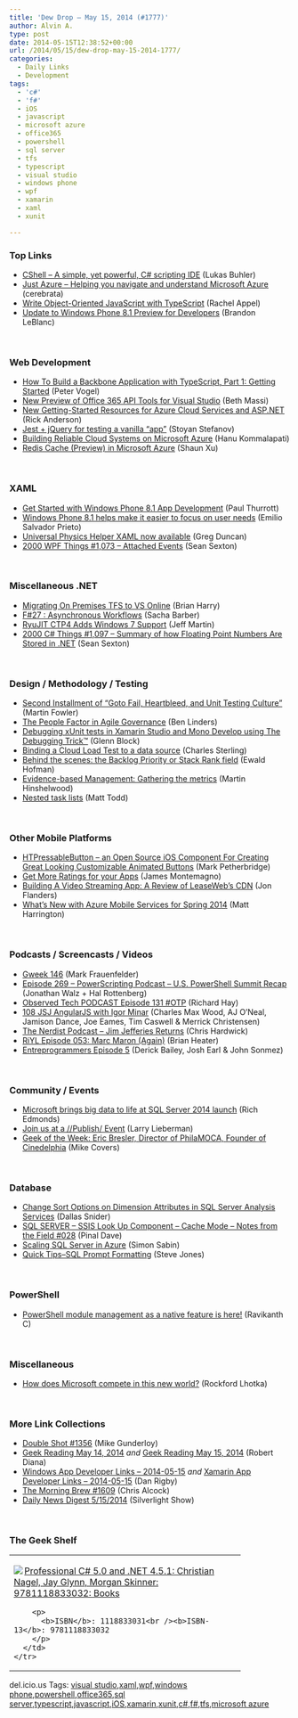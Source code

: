 ```yaml
---
title: 'Dew Drop – May 15, 2014 (#1777)'
author: Alvin A.
type: post
date: 2014-05-15T12:38:52+00:00
url: /2014/05/15/dew-drop-may-15-2014-1777/
categories:
  - Daily Links
  - Development
tags:
  - 'c#'
  - 'f#'
  - iOS
  - javascript
  - microsoft azure
  - office365
  - powershell
  - sql server
  - tfs
  - typescript
  - visual studio
  - windows phone
  - wpf
  - xamarin
  - xaml
  - xunit

---
```

### <a name="top"></a>Top Links

  * <a href="http://cshell.net/" target="_blank">CShell &#8211; A simple, yet powerful, C# scripting IDE</a> (Lukas Buhler)
  * <a href="http://justazure.com/" target="_blank">Just Azure &#8211; Helping you navigate and understand Microsoft Azure</a> (cerebrata)
  * <a href="http://rachelappel.com:80/write-object-oriented-javascript-with-typescript" target="_blank">Write Object-Oriented JavaScript with TypeScript</a> (Rachel Appel)
  * <a href="http://blogs.windows.com/windows_phone/b/windowsphone/archive/2014/05/14/update-to-windows-phone-8-1-preview-for-developers.aspx" target="_blank">Update to Windows Phone 8.1 Preview for Developers</a> (Brandon LeBlanc)

&nbsp;

### <a name="web"></a>Web Development

  * <a href="http://visualstudiomagazine.com/articles/2014/05/01/how-to-build-a-backbone-application-with-typescript-part-1.aspx" target="_blank">How To Build a Backbone Application with TypeScript, Part 1: Getting Started</a> (Peter Vogel)
  * <a href="http://blogs.msdn.com/b/bethmassi/archive/2014/05/14/new-preview-of-office-365-api-tools-for-visual-studio.aspx" target="_blank">New Preview of Office 365 API Tools for Visual Studio</a> (Beth Massi)
  * <a href="http://blogs.msdn.com/b/webdev/archive/2014/05/14/new-getting-started-resources-for-azure-cloud-services-and-asp-net.aspx" target="_blank">New Getting-Started Resources for Azure Cloud Services and ASP.NET</a> (Rick Anderson)
  * <a href="http://www.phpied.com/jest-jquery-testing-vanilla-app/" target="_blank">Jest + jQuery for testing a vanilla “app”</a> (Stoyan Stefanov)
  * <a href="http://blogs.msdn.com/b/hanuk/archive/2014/05/14/building-reliable-cloud-systems-on-windows-azure.aspx" target="_blank">Building Reliable Cloud Systems on Microsoft Azure</a> (Hanu Kommalapati)
  * <a href="http://feedproxy.google.com/~r/geekswithblogs/~3/bAZAMZEq0Tk/redis-cache-preview-in-microsoft-azure.aspx" target="_blank">Redis Cache (Preview) in Microsoft Azure</a> (Shaun Xu)

&nbsp;

### <a name="silverlight"></a>XAML

  * <a href="http://winsupersite.com/windows-phone/get-started-windows-phone-81-app-development" target="_blank">Get Started with Windows Phone 8.1 App Development</a> (Paul Thurrott)
  * <a href="http://blogs.windows.com/windows/b/buildingapps/archive/2014/05/14/windows-phone-8-1-helps-make-it-easier-to-focus-on-user-needs.aspx" target="_blank">Windows Phone 8.1 helps make it easier to focus on user needs</a> (Emilio Salvador Prieto)
  * <a href="http://channel9.msdn.com/coding4fun/blog/Universal-Physics-Helper-XAML-now-available" target="_blank">Universal Physics Helper XAML now available</a> (Greg Duncan)
  * <a href="http://wpf.2000things.com/2014/05/15/1073-attached-events/" target="_blank">2000 WPF Things #1,073 – Attached Events</a> (Sean Sexton)

&nbsp;

### <a name="dotnet"></a>Miscellaneous .NET

  * <a href="http://blogs.msdn.com/b/bharry/archive/2014/05/14/migrating-on-premises-tfs-to-vs-online.aspx" target="_blank">Migrating On Premises TFS to VS Online</a> (Brian Harry)
  * <a href="http://sachabarbs.wordpress.com/2014/05/14/f27-asynchronous-workflows/" target="_blank">F#27 : Asynchronous Workflows</a> (Sacha Barber)
  * <a href="http://www.infoq.com/news/2014/05/ryuJIT-CTP4?utm_campaign=infoq_content&utm_source=infoq&utm_medium=feed&utm_term=global" target="_blank">RyuJIT CTP4 Adds Windows 7 Support</a> (Jeff Martin)
  * <a href="http://csharp.2000things.com/2014/05/15/1097-summary-of-how-floating-point-numbers-are-stored-in-net/" target="_blank">2000 C# Things #1,097 – Summary of how Floating Point Numbers Are Stored in .NET</a> (Sean Sexton)

&nbsp;

### <a name="design"></a>Design / Methodology / Testing

  * <a href="http://martinfowler.com/articles/testing-culture.html#heartbleed" target="_blank">Second Installment of &#8220;Goto Fail, Heartbleed, and Unit Testing Culture&#8221;</a> (Martin Fowler)
  * <a href="http://www.infoq.com/news/2014/05/people-factor-agile-governance?utm_campaign=infoq_content&utm_source=infoq&utm_medium=feed&utm_term=global" target="_blank">The People Factor in Agile Governance</a> (Ben Linders)
  * <a href="http://feedproxy.google.com/~r/CodeBetter/~3/O_vvHClFe4M/" target="_blank">Debugging xUnit tests in Xamarin Studio and Mono Develop using The Debugging Trick™</a> (Glenn Block)
  * <a href="http://blogs.msdn.com/b/visualstudioalm/archive/2014/05/14/binding-a-cloud-load-test-to-a-data-source.aspx" target="_blank">Binding a Cloud Load Test to a data source</a> (Charles Sterling)
  * <a href="http://blogs.msdn.com/b/visualstudioalm/archive/2014/05/14/behind-the-scenes-the-backlog-priority-or-stack-rank-field.aspx" target="_blank">Behind the scenes: the Backlog Priority or Stack Rank field</a> (Ewald Hofman)
  * <a href="http://nakedalm.com/evidence-based-management-gathering-metrics/" target="_blank">Evidence-based Management: Gathering the metrics</a> (Martin Hinshelwood)
  * <a href="https://github.com/blog/1841-nested-task-lists" target="_blank">Nested task lists</a> (Matt Todd)

&nbsp;

### <a name="mobile"></a>Other Mobile Platforms

  * <a href="http://feedproxy.google.com/~r/iosdevblog/~3/FLvz9lTlYnk/" target="_blank">HTPressableButton – an Open Source iOS Component For Creating Great Looking Customizable Animated Buttons</a> (Mark Petherbridge)
  * <a href="http://blog.xamarin.com/get-more-ratings-for-your-ios-and-android-apps/" target="_blank">Get More Ratings for your Apps</a> (James Montemagno)
  * <a href="http://www.codeproject.com/Articles/773408/Building-A-Video-Streaming-App-A-Review-of-LeaseWe" target="_blank">Building A Video Streaming App: A Review of LeaseWeb’s CDN</a> (Jon Flanders)
  * <a href="http://blogs.msdn.com/b/matt-harrington/archive/2014/05/14/azure-mobile-services-spring-2014.aspx" target="_blank">What&#8217;s New with Azure Mobile Services for Spring 2014</a> (Matt Harrington)

&nbsp;

### <a name="podcasts"></a>Podcasts / Screencasts / Videos

  * <a href="http://gweek.libsyn.com/gweek-146" target="_blank">Gweek 146</a> (Mark Frauenfelder)
  * <a href="http://feedproxy.google.com/~r/Powerscripting/~3/gDUomnInp-A/episode-269-powerscripting-podcast-us-powershell-summit-recap" target="_blank">Episode 269 &#8211; PowerScripting Podcast &#8211; U.S. PowerShell Summit Recap</a> (Jonathan Walz + Hal Rottenberg)
  * <a href="http://www.windowsobserver.com/2014/05/14/observed-tech-podcast-episode-131-otp/" target="_blank">Observed Tech PODCAST Episode 131 #OTP</a> (Richard Hay)
  * <a href="http://javascriptjabber.com/108-jsj-angularjs-with-igor-minar/" target="_blank">108 JSJ AngularJS with Igor Minar</a> (Charles Max Wood, AJ O&#8217;Neal, Jamison Dance, Joe Eames, Tim Caswell & Merrick Christensen)
  * <a href="http://nerdist.libsyn.com/jim-jefferies-returns" target="_blank">The Nerdist Podcast &#8211; Jim Jefferies Returns</a> (Chris Hardwick)
  * <a href="http://riyl.podbean.com/e/episode-053-marc-maron-again/" target="_blank">RiYL Episode 053: Marc Maron (Again)</a> (Brian Heater)
  * <a href="https://www.signalleaf.com/podcasts/Entreprogrammers/53745642797e570200000075" target="_blank">Entreprogrammers Episode 5</a> (Derick Bailey, Josh Earl & John Sonmez)

&nbsp;

### <a name="events"></a>Community / Events

  * <a href="http://feedproxy.google.com/~r/wmexperts/~3/fbOfHRupzSE/story01.htm" target="_blank">Microsoft brings big data to life at SQL Server 2014 launch</a> (Rich Edmonds)
  * <a href="http://blogs.windows.com/windows/b/buildingapps/archive/2014/05/14/join-us-at-a-publish-event.aspx" target="_blank">Join us at a //Publish/ Event</a> (Larry Lieberman)
  * <a href="http://www.geekadelphia.com/2014/05/14/geek-of-the-week-eric-bresler-director-of-philamoca-founder-of-cinedelphia/" target="_blank">Geek of the Week: Eric Bresler, Director of PhilaMOCA, Founder of Cinedelphia</a> (Mike Covers)

&nbsp;

### <a name="sql"></a>Database

  * <a href="http://feedproxy.google.com/~r/MSSQLTips-LatestSqlServerTips/~3/HwN5aR7lNa4/tip.asp" target="_blank">Change Sort Options on Dimension Attributes in SQL Server Analysis Services</a> (Dallas Snider)
  * <a href="http://blog.sqlauthority.com/2014/05/15/sql-server-ssis-look-up-component-cache-mode-notes-from-the-field-028/" target="_blank">SQL SERVER – SSIS Look Up Component – Cache Mode – Notes from the Field #028</a> (Pinal Dave)
  * <a href="http://feedproxy.google.com/~r/SimonsSqlServerStuff/~3/uMc5ACx7UVQ/scaling-sql-server-in-azure.aspx" target="_blank">Scaling SQL Server in Azure</a> (Simon Sabin)
  * <a href="http://www.sqlservercentral.com/blogs/steve_jones/2014/05/14/quick-tipssql-prompt-formatting/" target="_blank">Quick Tips–SQL Prompt Formatting</a> (Steve Jones)

&nbsp;

### <a name="ps"></a>PowerShell

  * <a href="http://www.powershellmagazine.com/2014/05/14/powershell-module-management-as-a-native-feature-is-here/" target="_blank">PowerShell module management as a native feature is here!</a> (Ravikanth C)

&nbsp;

### <a name="misc"></a>Miscellaneous

  * <a href="http://www.lhotka.net/weblog/HowDoesMicrosoftCompeteInThisNewWorld.aspx" target="_blank">How does Microsoft compete in this new world?</a> (Rockford Lhotka)

&nbsp;

### <a name="links"></a>More Link Collections

  * <a href="http://afreshcup.com/home/2014/5/15/double-shot-1356.html" target="_blank">Double Shot #1356</a> (Mike Gunderloy)
  * <a href="http://feeds.regulargeek.com/~r/RegularGeek/~3/PV1nmHqr2Kw/" target="_blank">Geek Reading May 14, 2014</a> _and_ <a href="http://feeds.regulargeek.com/~r/RegularGeek/~3/QD6Yq9bkM5c/" target="_blank">Geek Reading May 15, 2014</a> (Robert Diana)
  * <a href="http://windowsappdev.com/2014/05/windows-app-developer-links-2014-05-15/" target="_blank">Windows App Developer Links &#8211; 2014-05-15</a> _and_ <a href="http://xamarinappdev.com/2014/05/xamarin-app-developer-links-2014-05-15/" target="_blank">Xamarin App Developer Links &#8211; 2014-05-15</a> (Dan Rigby)
  * <a href="http://feedproxy.google.com/~r/ReflectivePerspective/~3/fLvzd1brvMk/" target="_blank">The Morning Brew #1609</a> (Chris Alcock)
  * <a href="http://feedproxy.google.com/~r/silverlightshow/~3/0B1YsakhsaY/Daily-News-Digest-5-15-2014.aspx" target="_blank">Daily News Digest 5/15/2014</a> (Silverlight Show)

&nbsp;

### <a name="shelf"></a>The Geek Shelf

<div id="scid:7dc1bd33-94bd-46fd-a20b-0131235bcd47:e2c3ef5b-e621-40d2-b414-7df3c7b857a9" class="wlWriterEditableSmartContent" style="float: none; padding-bottom: 0px; padding-top: 0px; padding-left: 0px; margin: 0px; display: inline; padding-right: 0px">
  <table cellspacing="0" cellpadding="2" width="400" border="0" unselectable="on">
    <tr>
      <td valign="top" width="400">
        <p>
          <a title="Professional C# 5.0 and .NET 4.5.1: Christian Nagel, Jay Glynn, Morgan Skinner: 9781118833032: Books" href="http://www.amazon.com/exec/obidos/ASIN/1118833031/alvinashcraft-20"><img data-recalc-dims="1" decoding="async" src="https://i0.wp.com/images.amazon.com/images/P/1118833031.01.MZZZZZZZ.jpg?w=660" border="0" align="left" style="float:left" />Professional C# 5.0 and .NET 4.5.1: Christian Nagel, Jay Glynn, Morgan Skinner: 9781118833032: Books</a>
        </p>
        
        <p>
          <b>ISBN</b>: 1118833031<br /><b>ISBN-13</b>: 9781118833032
        </p>
      </td>
    </tr>
  </table>
</div>

<div id="scid:0767317B-992E-4b12-91E0-4F059A8CECA8:d9565f92-1e66-4479-9bd5-afbe54aebb61" class="wlWriterEditableSmartContent" style="float: none; padding-bottom: 0px; padding-top: 0px; padding-left: 0px; margin: 0px; display: inline; padding-right: 0px">
  del.icio.us Tags: <a href="http://del.icio.us/popular/visual+studio" rel="tag">visual studio</a>,<a href="http://del.icio.us/popular/xaml" rel="tag">xaml</a>,<a href="http://del.icio.us/popular/wpf" rel="tag">wpf</a>,<a href="http://del.icio.us/popular/windows+phone" rel="tag">windows phone</a>,<a href="http://del.icio.us/popular/powershell" rel="tag">powershell</a>,<a href="http://del.icio.us/popular/office365" rel="tag">office365</a>,<a href="http://del.icio.us/popular/sql+server" rel="tag">sql server</a>,<a href="http://del.icio.us/popular/typescript" rel="tag">typescript</a>,<a href="http://del.icio.us/popular/javascript" rel="tag">javascript</a>,<a href="http://del.icio.us/popular/iOS" rel="tag">iOS</a>,<a href="http://del.icio.us/popular/xamarin" rel="tag">xamarin</a>,<a href="http://del.icio.us/popular/xunit" rel="tag">xunit</a>,<a href="http://del.icio.us/popular/c%23" rel="tag">c#</a>,<a href="http://del.icio.us/popular/f%23" rel="tag">f#</a>,<a href="http://del.icio.us/popular/tfs" rel="tag">tfs</a>,<a href="http://del.icio.us/popular/microsoft+azure" rel="tag">microsoft azure</a>
</div>